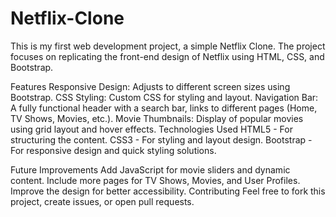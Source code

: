 # Netflix-Clone

This is my first web development project, a simple Netflix Clone. The project focuses on replicating the front-end design of Netflix using HTML, CSS, and Bootstrap.

Features
Responsive Design: Adjusts to different screen sizes using Bootstrap.
CSS Styling: Custom CSS for styling and layout.
Navigation Bar: A fully functional header with a search bar, links to different pages (Home, TV Shows, Movies, etc.).
Movie Thumbnails: Display of popular movies using grid layout and hover effects.
Technologies Used
HTML5 - For structuring the content.
CSS3 - For styling and layout design.
Bootstrap - For responsive design and quick styling solutions.

Future Improvements
Add JavaScript for movie sliders and dynamic content.
Include more pages for TV Shows, Movies, and User Profiles.
Improve the design for better accessibility.
Contributing
Feel free to fork this project, create issues, or open pull requests.
